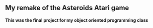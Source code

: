 ## My remake of the Asteroids Atari game

#### This was the final project for my object oriented programming class
